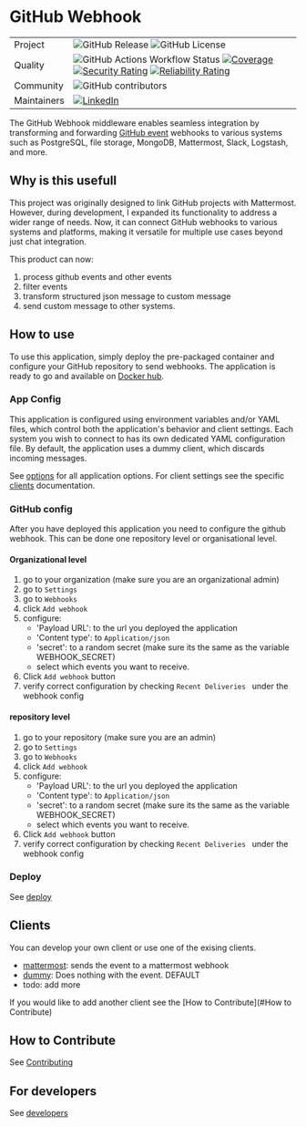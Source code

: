 
# GitHub Webhook

| | |
|---|---|
|Project|![GitHub Release](https://img.shields.io/github/v/release/berrydenhartog/github-webhook?include_prereleases&sort=semver) ![GitHub License](https://img.shields.io/github/license/berrydenhartog/github-webhook)|
|Quality|![GitHub Actions Workflow Status](https://img.shields.io/github/actions/workflow/status/berrydenhartog/github-webhook/cicd.yml?label=tests) [![Coverage](https://sonarcloud.io/api/project_badges/measure?project=berrydenhartog_github-webhook&metric=coverage)](https://sonarcloud.io/summary/new_code?id=berrydenhartog_github-webhook) [![Security Rating](https://sonarcloud.io/api/project_badges/measure?project=berrydenhartog_github-webhook&metric=security_rating)](https://sonarcloud.io/summary/new_code?id=berrydenhartog_github-webhook) [![Reliability Rating](https://sonarcloud.io/api/project_badges/measure?project=berrydenhartog_github-webhook&metric=reliability_rating)](https://sonarcloud.io/summary/new_code?id=berrydenhartog_github-webhook)|
|Community|![GitHub contributors](https://img.shields.io/github/contributors/berrydenhartog/github-webhook)|
|Maintainers|[![LinkedIn](https://img.shields.io/badge/-LinkedIn-black.svg?logo=linkedin&colorB=555)](https://www.linkedin.com/in/berry-denhartog/)|

The GitHub Webhook middleware enables seamless integration by transforming and forwarding [GitHub event](https://docs.github.com/en/webhooks/webhook-events-and-payloads) webhooks to various systems such as PostgreSQL, file storage, MongoDB, Mattermost, Slack, Logstash, and more.

## Why is this usefull

This project was originally designed to link GitHub projects with  Mattermost. However, during development, I expanded its functionality to address a wider range of needs. Now, it can connect GitHub webhooks to various systems and platforms, making it versatile for multiple use cases beyond just chat integration.

This product can now:

1. process github events and other events
2. filter events
3. transform structured json message to custom message
4. send custom message to other systems.

## How to use

To use this application, simply deploy the pre-packaged container and configure your GitHub repository to send webhooks. The application is ready to go and available on [Docker hub](https://hub.docker.com/r/berrydenhartog/github-webhook).

### App Config

This application is configured using environment variables and/or YAML files, which control both the application's behavior and client settings. Each system you wish to connect to has its own dedicated YAML configuration file. By default, the application uses a dummy client, which discards incoming messages.

See [options](/docs/options.md) for all application options. For client settings see the specific [clients](#clients) documentation.


### GitHub config

After you have deployed this application you need to configure the github webhook. This can be done one repository level or organisational level.

#### Organizational level

1. go to your organization (make sure you are an organizational admin)
2. go to `Settings`
3. go to `Webhooks`
4. click `Add webhook`
5. configure:
    - 'Payload URL': to the url you deployed the application
    - 'Content type': to `Application/json`
    - 'secret': to a random secret (make sure its the same as the variable WEBHOOK_SECRET)
    - select which events you want to receive.
6. Click `Add webhook` button
7. verify correct configuration by checking `Recent Deliveries ` under the webhook config

#### repository level

1. go to your repository (make sure you are an admin)
2. go to `Settings`
3. go to `Webhooks`
4. click `Add webhook`
5. configure:
    - 'Payload URL': to the url you deployed the application
    - 'Content type': to `Application/json`
    - 'secret': to a random secret (make sure its the same as the variable WEBHOOK_SECRET)
    - select which events you want to receive.
6. Click `Add webhook` button
7. verify correct configuration by checking `Recent Deliveries ` under the webhook config

### Deploy

See [deploy](/docs/deploy.md)

## Clients

You can develop your own client or use one of the exising clients.

- [mattermost](./docs/mattermost-client.md): sends the event to a mattermost webhook
- [dummy](./docs/dummy-client.md): Does nothing with the event. DEFAULT
- todo: add more

If you would like to add another client see the [How to Contribute](#How to Contribute)

## How to Contribute

See [Contributing](CONTRIBUTING.md)

## For developers

See [developers](/docs/developers.md)
